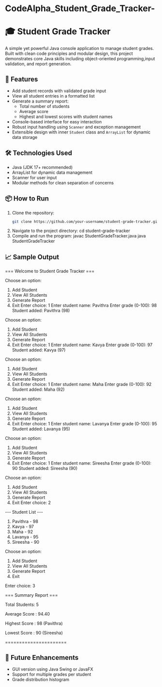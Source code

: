 # CodeAlpha_Student_Grade_Tracker-

# 🎓 Student Grade Tracker

A simple yet powerful Java console application to manage student grades. Built with clean code principles and modular design, this project demonstrates core Java skills including object-oriented programming,input validation, and report generation.

## 🚀 Features

- Add student records with validated grade input
- View all student entries in a formatted list
- Generate a summary report:
  - Total number of students
  - Average score
  - Highest and lowest scores with student names
- Console-based interface for easy interaction
- Robust input handling using `Scanner` and exception management
- Extensible design with inner `Student` class and `ArrayList` for dynamic data storage

## 🛠️ Technologies Used

- Java (JDK 17+ recommended)
- ArrayList for dynamic data management
- Scanner for user input
- Modular methods for clean separation of concerns

## 📦 How to Run

1. Clone the repository:
   ```bash
   git clone https://github.com/your-username/student-grade-tracker.git
2. Navigate to the project directory:
   cd student-grade-tracker
3. Compile and run the program:
   javac StudentGradeTracker.java
   java StudentGradeTracker

## 📈 Sample Output
=== Welcome to Student Grade Tracker ===

Choose an option:
1. Add Student
2. View All Students
3. Generate Report
4. Exit
Enter choice: 1
Enter student name: Pavithra
Enter grade (0-100): 98
Student added: Pavithra (98)

Choose an option:
1. Add Student
2. View All Students
3. Generate Report
4. Exit
Enter choice: 1
Enter student name: Kavya
Enter grade (0-100): 97
Student added: Kavya (97)

Choose an option:
1. Add Student
2. View All Students
3. Generate Report
4. Exit
Enter choice: 1
Enter student name: Maha
Enter grade (0-100): 92
Student added: Maha (92)

Choose an option:
1. Add Student
2. View All Students
3. Generate Report
4. Exit
Enter choice: 1
Enter student name: Lavanya
Enter grade (0-100): 95
Student added: Lavanya (95)

Choose an option:
1. Add Student
2. View All Students
3. Generate Report
4. Exit
Enter choice: 1
Enter student name: Sireesha
Enter grade (0-100): 90
Student added: Sireesha (90)

Choose an option:
1. Add Student
2. View All Students
3. Generate Report
4. Exit
Enter choice: 2

--- Student List ---
1. Pavithra - 98
2. Kavya - 97
3. Maha - 92
4. Lavanya - 95
5. Sireesha - 90

Choose an option:
1. Add Student
2. View All Students
3. Generate Report
4. Exit
   
Enter choice: 3

=== Summary Report ===

Total Students: 5

Average Score : 94.40

Highest Score : 98 (Pavithra)

Lowest Score  : 90 (Sireesha)

======================

## 🧠 Future Enhancements
- GUI version using Java Swing or JavaFX
- Support for multiple grades per student
- Grade distribution histogram

